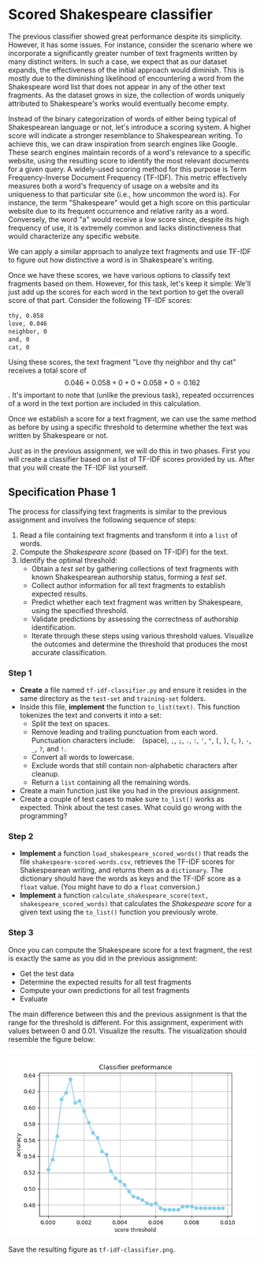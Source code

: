 # Scored Shakespeare classifier

The previous classifier showed great performance despite its simplicity. However, it has some issues. For instance, consider the scenario where we incorporate a significantly greater number of text fragments written by many distinct writers. In such a case, we expect that as our dataset expands, the effectiveness of the initial approach would diminish. This is mostly due to the diminishing likelihood of encountering a word from the Shakespeare word list that does not appear in any of the other text fragments. As the dataset grows in size, the collection of words uniquely attributed to Shakespeare's works would eventually become empty.

Instead of the binary categorization of words of either being typical of Shakespearean language or not, let's introduce a scoring system. A higher score will indicate a stronger resemblance to Shakespearean writing. To achieve this, we can draw inspiration from search engines like Google. These search engines maintain records of a word's relevance to a specific website, using the resulting score to identify the most relevant documents for a given query. A widely-used scoring method for this purpose is Term Frequency-Inverse Document Frequency (TF-IDF). This metric effectively measures both a word's frequency of usage on a website and its uniqueness to that particular site (i.e., how uncommon the word is). For instance, the term "Shakespeare" would get a high score on this particular website due to its frequent occurrence and relative rarity as a word. Conversely, the word "a" would receive a low score since, despite its high frequency of use, it is extremely common and lacks distinctiveness that would characterize any specific website.

We can apply a similar approach to analyze text fragments and use TF-IDF to figure out how distinctive a word is in Shakespeare's writing.

Once we have these scores, we have various options to classify text fragments based on them. However, for this task, let's keep it simple: We'll just add up the scores for each word in the text portion to get the overall score of that part. Consider the following TF-IDF scores:

    thy, 0.058
    love, 0.046
    neighbor, 0
    and, 0
    cat, 0

Using these scores, the text fragment "Love thy neighbor and thy cat" receives a total score of $$0.046 + 0.058 + 0 + 0 + 0.058 + 0 = 0.162$$. It's important to note that (unlike the previous task), repeated occurrences of a word in the text portion are included in this calculation.

Once we establish a score for a text fragment, we can use the same method as before by using a specific threshold to determine whether the text was written by Shakespeare or not.

Just as in the previous assignment, we will do this in two phases. First you will create a classifier based on a list of TF-IDF scores provided by us. After that you will create the TF-IDF list yourself.

## Specification Phase 1

The process for classifying text fragments is similar to the previous assignment and involves the following sequence of steps:

1. Read a file containing text fragments and transform it into a `list` of words.
2. Compute the _Shakespeare score_ (based on TF-IDF) for the text.
3. Identify the optimal threshold:
   - Obtain a _test set_ by gathering collections of text fragments with known Shakespearean authorship status, forming a _test set_.
   - Collect author information for all text fragments to establish expected results.
   - Predict whether each text fragment was written by Shakespeare, using the specified threshold.
   - Validate predictions by assessing the correctness of authorship identification.
   - Iterate through these steps using various threshold values. Visualize the outcomes and determine the threshold that produces the most accurate classification.

### Step 1

- **Create** a file named `tf-idf-classifier.py` and ensure it resides in the same directory as the `test-set` and `training-set` folders.
- Inside this file, **implement** the function `to_list(text)`. This function tokenizes the text and converts it into a set:
  - Split the text on spaces.
  - Remove leading and trailing punctuation from each word. Punctuation characters include: ` ` (space), `,`, `;`, `.`, `:`, `'`, `"`, `[`, `]`, `(`, `)`, `-`, `_`, `?`, and `!`.
  - Convert all words to lowercase.
  - Exclude words that still contain non-alphabetic characters after cleanup.
  - Return a `list` containing all the remaining words.
- Create a main function just like you had in the previous assignment.
- Create a couple of test cases to make sure `to_list()` works as expected. Think about the test cases. What could go wrong with the programming?

### Step 2

- **Implement** a function `load_shakespeare_scored_words()` that reads the file `shakespeare-scored-words.csv`, retrieves the TF-IDF scores for Shakespearean writing, and returns them as a `dictionary`. The dictionary should have the words as keys and the TF-IDF score as a `float` value. (You might have to do a `float` conversion.)
- **Implement** a function `calculate_shakespeare_score(text, shakespeare_scored_words)` that calculates the _Shakespeare score_ for a given text using the `to_list()` function you previously wrote.

### Step 3

Once you can compute the Shakespeare score for a text fragment, the rest is exactly the same as you did in the previous assignment:
- Get the test data
- Determine the expected results for all test fragments
- Compute your own predictions for all test fragments
- Evaluate

The main difference between this and the previous assignment is that the range for the threshold is different. For this assignment, experiment with values between 0 and 0.01. Visualize the results. The visualization should resemble the figure below:

![](tf-idf-classifier.png)

Save the resulting figure as `tf-idf-classifier.png`.
